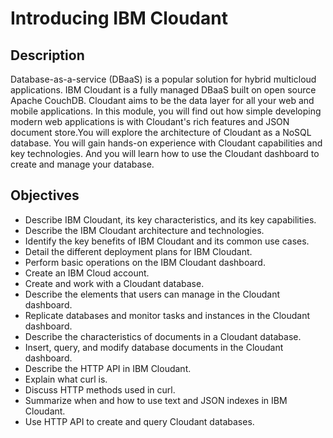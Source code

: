 # Introducing IBM Cloudant <br/>

## Description <br/>
Database-as-a-service (DBaaS) is a popular solution for hybrid multicloud applications. IBM Cloudant is a fully managed DBaaS built on open source Apache CouchDB. Cloudant aims to be the data layer for all your web and mobile applications. In this module, you will find out how simple developing modern web applications is with Cloudant's rich features and JSON document store.​You will explore the architecture of Cloudant as a NoSQL database. You will gain hands-on experience with Cloudant capabilities and key technologies. And you will learn how to use the Cloudant dashboard to create and manage your database. <br/>

## Objectives <br/>
* Describe IBM Cloudant, its key characteristics, and its key capabilities.
* Describe the IBM Cloudant architecture and technologies.
* Identify the key benefits of IBM Cloudant and its common use cases.
* Detail the different deployment plans for IBM Cloudant.
* Perform basic operations on the IBM Cloudant dashboard.
* Create an IBM Cloud account.
* Create and work with a Cloudant database.
* Describe the elements that users can manage in the Cloudant dashboard.
* Replicate databases and monitor tasks and instances in the Cloudant dashboard.
* Describe the characteristics of documents in a Cloudant database.
* Insert, query, and modify database documents in the Cloudant dashboard.
* Describe the HTTP API in IBM Cloudant.
* Explain what curl is.
* Discuss HTTP methods used in curl.
* Summarize when and how to use text and JSON indexes in IBM Cloudant.
* Use HTTP API to create and query Cloudant databases.